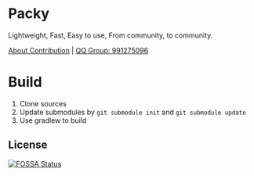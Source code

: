 # Packy
Lightweight, Fast, Easy to use, From community, to community.

[About Contribution](./CONTRIBUTING.md) | [QQ Group: 991275096](https://jq.qq.com/?_wv=1027&k=wQu1waPr)

# Build
1. Clone sources
2. Update submodules by `git submodule init` and `git submodule update`
3. Use gradlew to build

## License
[![FOSSA Status](https://app.fossa.com/api/projects/git%2Bgithub.com%2Fsaltedfishclub%2FPacky.svg?type=large)](https://app.fossa.com/projects/git%2Bgithub.com%2Fsaltedfishclub%2FPacky?ref=badge_large)